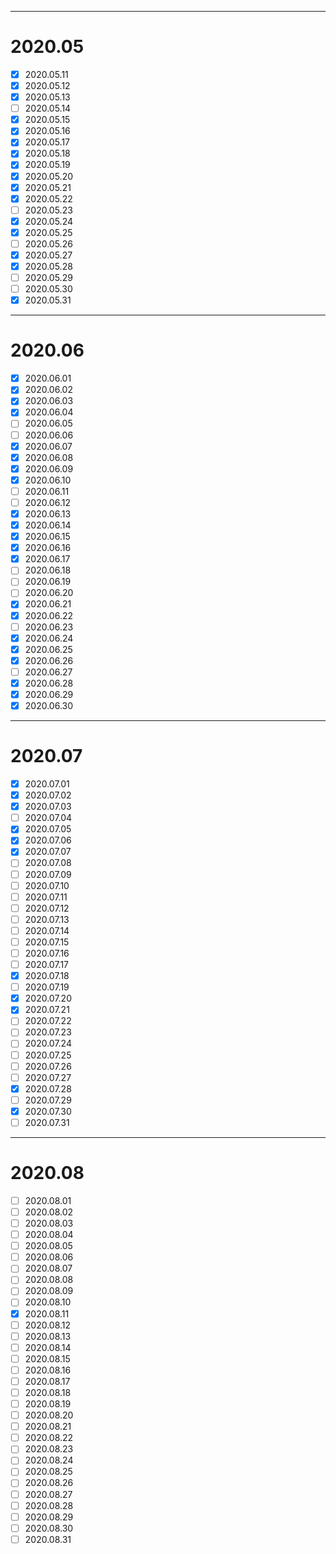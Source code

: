 ------------------------------------------------------------------------------
# 2020.05
-	[x] 2020.05.11
-	[x] 2020.05.12
-	[x]	2020.05.13
-	[ ]	2020.05.14
-	[x]	2020.05.15
-	[x]	2020.05.16
-	[x]	2020.05.17
-	[x]	2020.05.18
-	[x]	2020.05.19
-	[x]	2020.05.20
-	[x]	2020.05.21
-	[x]	2020.05.22
-	[ ]	2020.05.23
-	[x]	2020.05.24
-	[x]	2020.05.25
-	[ ]	2020.05.26
-	[x]	2020.05.27
-	[x]	2020.05.28
-	[ ]	2020.05.29
-	[ ]	2020.05.30
-	[x]	2020.05.31
------------------------------------------------------------------------------
# 2020.06
- [x] 2020.06.01
- [x] 2020.06.02
- [x] 2020.06.03
- [x] 2020.06.04
- [ ] 2020.06.05
- [ ] 2020.06.06
- [x] 2020.06.07
- [x] 2020.06.08
- [x] 2020.06.09
- [x] 2020.06.10
- [ ] 2020.06.11
- [ ] 2020.06.12
- [x] 2020.06.13
- [x] 2020.06.14
- [x] 2020.06.15
- [x] 2020.06.16
- [x] 2020.06.17
- [ ] 2020.06.18
- [ ] 2020.06.19
- [ ] 2020.06.20
- [x] 2020.06.21
- [x] 2020.06.22
- [ ] 2020.06.23
- [x] 2020.06.24
- [x] 2020.06.25
- [x] 2020.06.26
- [ ] 2020.06.27
- [x] 2020.06.28
- [x] 2020.06.29
- [x] 2020.06.30
------------------------------------------------------------------------------
# 2020.07
- [x] 2020.07.01
- [x] 2020.07.02
- [x] 2020.07.03
- [ ] 2020.07.04
- [x] 2020.07.05
- [x] 2020.07.06
- [x] 2020.07.07
- [ ] 2020.07.08
- [ ] 2020.07.09
- [ ] 2020.07.10
- [ ] 2020.07.11
- [ ] 2020.07.12
- [ ] 2020.07.13
- [ ] 2020.07.14
- [ ] 2020.07.15
- [ ] 2020.07.16
- [ ] 2020.07.17
- [x] 2020.07.18
- [ ] 2020.07.19
- [x] 2020.07.20
- [x] 2020.07.21
- [ ] 2020.07.22
- [ ] 2020.07.23
- [ ] 2020.07.24
- [ ] 2020.07.25
- [ ] 2020.07.26
- [ ] 2020.07.27
- [x] 2020.07.28
- [ ] 2020.07.29
- [x] 2020.07.30
- [ ] 2020.07.31
------------------------------------------------------------------------------
# 2020.08
- [ ] 2020.08.01
- [ ] 2020.08.02
- [ ] 2020.08.03
- [ ] 2020.08.04
- [ ] 2020.08.05
- [ ] 2020.08.06
- [ ] 2020.08.07
- [ ] 2020.08.08
- [ ] 2020.08.09
- [ ] 2020.08.10
- [x] 2020.08.11
- [ ] 2020.08.12
- [ ] 2020.08.13
- [ ] 2020.08.14
- [ ] 2020.08.15
- [ ] 2020.08.16
- [ ] 2020.08.17
- [ ] 2020.08.18
- [ ] 2020.08.19
- [ ] 2020.08.20
- [ ] 2020.08.21
- [ ] 2020.08.22
- [ ] 2020.08.23
- [ ] 2020.08.24
- [ ] 2020.08.25
- [ ] 2020.08.26
- [ ] 2020.08.27
- [ ] 2020.08.28
- [ ] 2020.08.29
- [ ] 2020.08.30
- [ ] 2020.08.31
